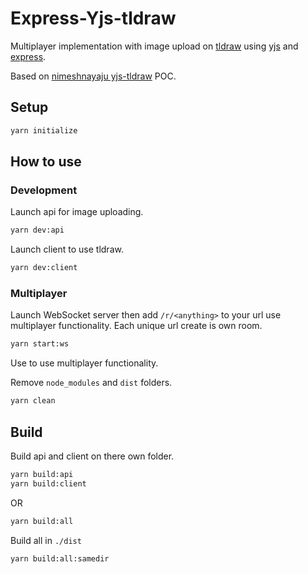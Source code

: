 # Express-Yjs-tldraw

Multiplayer implementation with image upload on [tldraw](https://www.tldraw.com) using [yjs](https://github.com/yjs/yjs) and [express](https://github.com/expressjs/express).

Based on [nimeshnayaju yjs-tldraw](https://github.com/nimeshnayaju/yjs-tldraw) POC.

## Setup

```bash
yarn initialize
```

## How to use

### Development

Launch api for image uploading.

```bash
yarn dev:api
```

Launch client to use tldraw.

```bash
yarn dev:client
```

### Multiplayer

Launch WebSocket server then add `/r/<anything>` to your url use multiplayer functionality.
Each unique url create is own room.

```bash
yarn start:ws
```

Use to use multiplayer functionality.

Remove `node_modules` and `dist` folders.

```bash
yarn clean
```

## Build

Build api and client on there own folder.

```bash
yarn build:api
yarn build:client
```

OR

```bash
yarn build:all
```

Build all in `./dist`

```bash
yarn build:all:samedir
```
